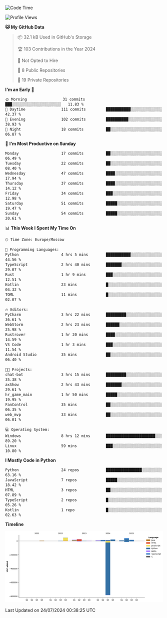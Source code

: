 <!--START_SECTION:waka-->
![Code Time](http://img.shields.io/badge/Code%20Time-417%20hrs%2017%20mins-blue)

![Profile Views](http://img.shields.io/badge/Profile%20Views-2-blue)

**🐱 My GitHub Data** 

> 📦 32.1 kB Used in GitHub's Storage 
 > 
> 🏆 103 Contributions in the Year 2024
 > 
> 🚫 Not Opted to Hire
 > 
> 📜 8 Public Repositories 
 > 
> 🔑 19 Private Repositories 
 > 
**I'm an Early 🐤** 

```text
🌞 Morning                31 commits          ███░░░░░░░░░░░░░░░░░░░░░░   11.83 % 
🌆 Daytime                111 commits         ███████████░░░░░░░░░░░░░░   42.37 % 
🌃 Evening                102 commits         ██████████░░░░░░░░░░░░░░░   38.93 % 
🌙 Night                  18 commits          ██░░░░░░░░░░░░░░░░░░░░░░░   06.87 % 
```
📅 **I'm Most Productive on Sunday** 

```text
Monday                   17 commits          ██░░░░░░░░░░░░░░░░░░░░░░░   06.49 % 
Tuesday                  22 commits          ██░░░░░░░░░░░░░░░░░░░░░░░   08.40 % 
Wednesday                47 commits          ████░░░░░░░░░░░░░░░░░░░░░   17.94 % 
Thursday                 37 commits          ████░░░░░░░░░░░░░░░░░░░░░   14.12 % 
Friday                   34 commits          ███░░░░░░░░░░░░░░░░░░░░░░   12.98 % 
Saturday                 51 commits          █████░░░░░░░░░░░░░░░░░░░░   19.47 % 
Sunday                   54 commits          █████░░░░░░░░░░░░░░░░░░░░   20.61 % 
```


📊 **This Week I Spent My Time On** 

```text
🕑︎ Time Zone: Europe/Moscow

💬 Programming Languages: 
Python                   4 hrs 5 mins        ███████████░░░░░░░░░░░░░░   44.56 % 
TypeScript               2 hrs 40 mins       ███████░░░░░░░░░░░░░░░░░░   29.07 % 
Rust                     1 hr 9 mins         ███░░░░░░░░░░░░░░░░░░░░░░   12.51 % 
Kotlin                   23 mins             █░░░░░░░░░░░░░░░░░░░░░░░░   04.32 % 
TOML                     11 mins             █░░░░░░░░░░░░░░░░░░░░░░░░   02.07 % 

🔥 Editors: 
PyCharm                  3 hrs 22 mins       █████████░░░░░░░░░░░░░░░░   36.61 % 
WebStorm                 2 hrs 23 mins       ██████░░░░░░░░░░░░░░░░░░░   25.98 % 
Rustrover                1 hr 20 mins        ████░░░░░░░░░░░░░░░░░░░░░   14.59 % 
VS Code                  1 hr 3 mins         ███░░░░░░░░░░░░░░░░░░░░░░   11.54 % 
Android Studio           35 mins             ██░░░░░░░░░░░░░░░░░░░░░░░   06.40 % 

🐱‍💻 Projects: 
chat-bot                 3 hrs 15 mins       █████████░░░░░░░░░░░░░░░░   35.38 % 
axShow                   2 hrs 43 mins       ███████░░░░░░░░░░░░░░░░░░   29.61 % 
hr_game_main             1 hr 50 mins        █████░░░░░░░░░░░░░░░░░░░░   19.95 % 
FanControl               35 mins             ██░░░░░░░░░░░░░░░░░░░░░░░   06.35 % 
web_mvp                  33 mins             ██░░░░░░░░░░░░░░░░░░░░░░░   06.01 % 

💻 Operating System: 
Windows                  8 hrs 12 mins       ██████████████████████░░░   89.20 % 
Linux                    59 mins             ███░░░░░░░░░░░░░░░░░░░░░░   10.80 % 
```

**I Mostly Code in Python** 

```text
Python                   24 repos            ████████████████░░░░░░░░░   63.16 % 
JavaScript               7 repos             █████░░░░░░░░░░░░░░░░░░░░   18.42 % 
HTML                     3 repos             ██░░░░░░░░░░░░░░░░░░░░░░░   07.89 % 
TypeScript               2 repos             █░░░░░░░░░░░░░░░░░░░░░░░░   05.26 % 
Kotlin                   1 repo              █░░░░░░░░░░░░░░░░░░░░░░░░   02.63 % 
```



**Timeline**

![Lines of Code chart](https://raw.githubusercontent.com/adlemx/adlemx/main/assets/bar_graph.png)


 Last Updated on 24/07/2024 00:38:25 UTC
<!--END_SECTION:waka-->
